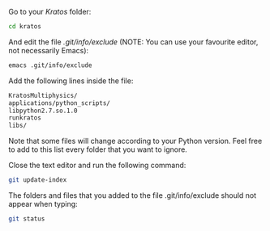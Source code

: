 Go to your _Kratos_ folder:

~~~sh
cd kratos
~~~ 

And edit the file _.git/info/exclude_ (NOTE: You can use your favourite editor, not necessarily Emacs):

~~~sh
emacs .git/info/exclude
~~~ 

Add the following lines inside the file: 

~~~sh
KratosMultiphysics/
applications/python_scripts/ 
libpython2.7.so.1.0
runkratos
libs/
~~~ 

Note that some files will change according to your Python version. Feel free to add to this list every folder that you want to ignore.

Close the text editor and run the following command: 

~~~sh
git update-index
~~~ 

The folders and files that you added to the file .git/info/exclude should not appear when typing:

~~~sh
git status
~~~  